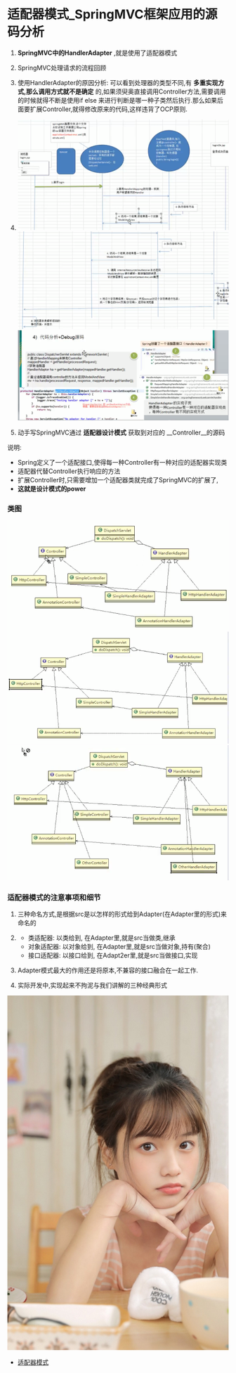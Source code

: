 # 适配器模式_SpringMVC框架应用的源码分析

1. __SpringMVC中的HandlerAdapter__ ,就是使用了适配器模式

2. SpringMVC处理请求的流程回顾

3. 使用HandlerAdapter的原因分析: 
 可以看到处理器的类型不同,有 __多重实现方式,那么调用方式就不是确定__ 的,如果须臾奥直接调用Controller方法,需要调用的时候就得不断是使用if else 来进行判断是哪一种子类然后执行.那么如果后面要扩展Controller,就得修改原来的代码,这样违背了OCP原则.
4. 
     ![](./img/QQ截图20210205101252.png)
     ![](./img/QQ截图20210205101341.png)
     ![](./img/QQ截图20210205101526.png)
 
5. 动手写SpringMVC通过 __适配器设计模式__ 获取到对应的 __Controller__的源码

说明:
- Spring定义了一个适配接口,使得每一种Controller有一种对应的适配器实现类
- 适配器代替Controller执行响应的方法
- 扩展Controller时,只需要增加一个适配器类就完成了SpringMVC的扩展了,
- __这就是设计模式的power__


### 类图

![](./img/QQ截图20210205104007.png)
![](./img/QQ截图20210205104100.png)
![](./img/QQ截图20210205104744.png)

### 适配器模式的注意事项和细节

1. 三种命名方式,是根据src是以怎样的形式给到Adapter(在Adapter里的形式)来命名的

2. 
    - 类适配器: 以类给到, 在Adapter里,就是src当做类,继承
    - 对象适配器: 以对象给到, 在Adapter里,就是src当做对象,持有(聚合)
    - 接口适配器: 以接口给到, 在Adapt2er里,就是src当做接口,实现
    
3. Adapter模式最大的作用还是将原本,不兼容的接口融合在一起工作.
4. 实际开发中,实现起来不拘泥与我们讲解的三种经典形式

    
    
    
![](./img/mm/meizi28.jpg)    



- [适配器模式](https://www.runoob.com/design-pattern/adapter-pattern.html)